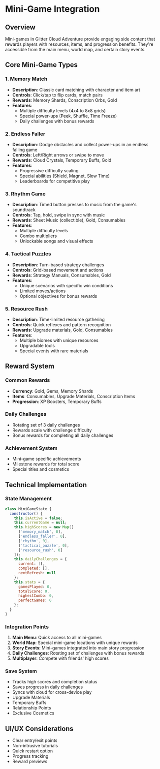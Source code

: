 # Mini-Game Integration

## Overview
Mini-games in Glitter Cloud Adventure provide engaging side content that rewards players with resources, items, and progression benefits. They're accessible from the main menu, world map, and certain story events.

## Core Mini-Game Types

### 1. Memory Match
- **Description**: Classic card matching with character and item art
- **Controls**: Click/tap to flip cards, match pairs
- **Rewards**: Memory Shards, Conscription Orbs, Gold
- **Features**: 
  - Multiple difficulty levels (4x4 to 8x8 grids)
  - Special power-ups (Peek, Shuffle, Time Freeze)
  - Daily challenges with bonus rewards

### 2. Endless Faller
- **Description**: Dodge obstacles and collect power-ups in an endless falling game
- **Controls**: Left/Right arrows or swipe to move
- **Rewards**: Cloud Crystals, Temporary Buffs, Gold
- **Features**:
  - Progressive difficulty scaling
  - Special abilities (Shield, Magnet, Slow Time)
  - Leaderboards for competitive play

### 3. Rhythm Game
- **Description**: Timed button presses to music from the game's soundtrack
- **Controls**: Tap, hold, swipe in sync with music
- **Rewards**: Sheet Music (collectible), Gold, Consumables
- **Features**:
  - Multiple difficulty levels
  - Combo multipliers
  - Unlockable songs and visual effects

### 4. Tactical Puzzles
- **Description**: Turn-based strategy challenges
- **Controls**: Grid-based movement and actions
- **Rewards**: Strategy Manuals, Consumables, Gold
- **Features**:
  - Unique scenarios with specific win conditions
  - Limited moves/actions
  - Optional objectives for bonus rewards

### 5. Resource Rush
- **Description**: Time-limited resource gathering
- **Controls**: Quick reflexes and pattern recognition
- **Rewards**: Upgrade materials, Gold, Consumables
- **Features**:
  - Multiple biomes with unique resources
  - Upgradable tools
  - Special events with rare materials

## Reward System

### Common Rewards
- **Currency**: Gold, Gems, Memory Shards
- **Items**: Consumables, Upgrade Materials, Conscription Items
- **Progression**: XP Boosters, Temporary Buffs

### Daily Challenges
- Rotating set of 3 daily challenges
- Rewards scale with challenge difficulty
- Bonus rewards for completing all daily challenges

### Achievement System
- Mini-game specific achievements
- Milestone rewards for total score
- Special titles and cosmetics

## Technical Implementation

### State Management
```javascript
class MiniGameState {
  constructor() {
    this.isActive = false;
    this.currentGame = null;
    this.highScores = new Map([
      ['memory_match', 0],
      ['endless_faller', 0],
      ['rhythm', 0],
      ['tactical_puzzle', 0],
      ['resource_rush', 0]
    ]);
    this.dailyChallenges = {
      current: [],
      completed: [],
      nextRefresh: null
    };
    this.stats = {
      gamesPlayed: 0,
      totalScore: 0,
      highestCombo: 0,
      perfectGames: 0
    };
  }
}
```

### Integration Points
1. **Main Menu**: Quick access to all mini-games
2. **World Map**: Special mini-game locations with unique rewards
3. **Story Events**: Mini-games integrated into main story progression
4. **Daily Challenges**: Rotating set of challenges with bonus rewards
5. **Multiplayer**: Compete with friends' high scores

### Save System
- Tracks high scores and completion status
- Saves progress in daily challenges
- Syncs with cloud for cross-device play
- Upgrade Materials
- Temporary Buffs
- Relationship Points
- Exclusive Cosmetics

## UI/UX Considerations
- Clear entry/exit points
- Non-intrusive tutorials
- Quick restart option
- Progress tracking
- Reward previews

